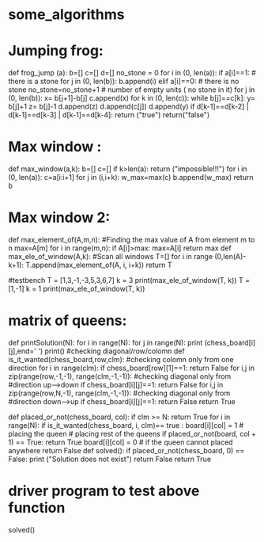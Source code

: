 # some_algorithms
# Jumping frog:
  def frog_jump (a):
    b=[]
    c=[]
    d=[]
    no_stone = 0
    for i in (0, len(a)):
      if a[i]==1: # there is a stone
         for j in (0, len(b)):
           b.append(i)
      elif a[i]==0: # there is no stone 
         no_stone=no_stone+1   # number of empty units ( no stone in it)
    for j in (0, len(b)):
      x= b[j+1]-b[j]
      c.append(x)
    for k in (0, len(c)):
      while b[j]==c[k]:
        y= b[j]+1
        z= b[j]-1
        d.append(z)
        d.append(c[j])
        d.append(y)
        if d[k-1]==d[k-2] | d[k-1]==d[k-3] | d[k-1]==d[k-4]:
          return ("true")
        return("false")
# Max window :
  def max_window(a,k):
    b=[]
    c=[]
    if k>len(a):
      return ("impossible!!!")
    for i in (0, len(a)):
      c=a[i:i+1]
      for j in (i,i+k):
        w_max=max(c)
        b.append(w_max)
      return b
# Max window 2:
  def max_element_of(A,m,n):                  #Finding the max value of A from element m to n
      max=A[m]
      for i in range(m,n):
          if A[i]>max:
              max=A[i]
      return max
  def max_ele_of_window(A,k):                 #Scan all windows
      T=[]
      for i in range (0,len(A)-k+1):
          T.append(max_element_of(A, i, i+k))
      return T

  #testbench
  T = [1,3,-1,-3,5,3,6,7]
  k = 3
  print(max_ele_of_window(T, k))
  T = [1,-1]
  k = 1
  print(max_ele_of_window(T, k))

# matrix of queens:
  def printSolution(N):
      for i in range(N):
          for j in range(N):
              print (chess_board[i][j],end=' ')
          print()
  #checking diagonal/row/colomn
  def is_it_wanted(chess_board,row,clm): #checking colomn only from one direction
    for i in range(clm):
      if chess_board[row][1]==1:
        return False
    for i,j in  zip(range(row,-1,-1), range(clm,-1,-1)): 
        #checking diagonal only from 
        #direction up-->down
      if chess_board[i][j]==1:
        return False
    for i,j in zip(range(row,N,-1), range(clm,-1,-1)): 
       #checking diagonal only from 
       #direction down-->up
      if chess_board[i][j]==1:
        return False
    return True

  def placed_or_not(chess_board, col):
      if clm >= N:
          return True
      for i in range(N):
         if is_it_wanted(chess_board, i, clm)== true :
              board[i][col] = 1 # placing the queen
              # placing rest of the queens
              if placed_or_not(board, col + 1) == True:
                  return True
              board[i][col] = 0
      # if the queen cannot placed anywhere
      return False
  def solved():
      if placed_or_not(chess_board, 0) == False:
          print ("Solution does not exist")
          return False
      return True

  # driver program to test above function
  solved()

